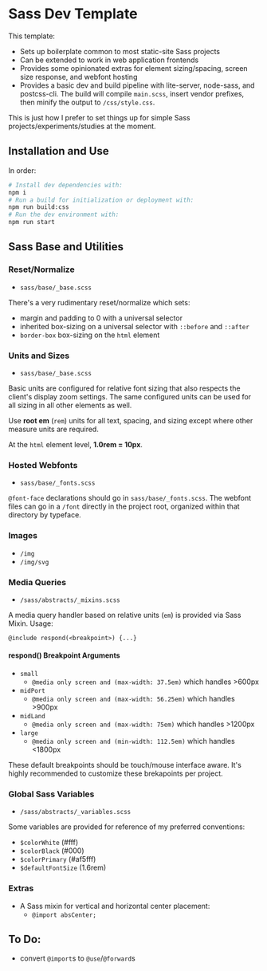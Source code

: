 # Sass Dev Template

This template:

- Sets up boilerplate common to most static-site Sass projects
- Can be extended to work in web application frontends
- Provides some opinionated extras for element sizing/spacing, screen size response, and webfont hosting
- Provides a basic dev and build pipeline with lite-server, node-sass, and postcss-cli. The build will compile `main.scss`, insert vendor prefixes, then minify the output to `/css/style.css`.

This is just how I prefer to set things up for simple Sass projects/experiments/studies at the moment.

## Installation and Use

In order:

```sh
# Install dev dependencies with:
npm i
# Run a build for initialization or deployment with:
npm run build:css
# Run the dev environment with:
npm run start
```

## Sass Base and Utilities

### Reset/Normalize

- `sass/base/_base.scss`

There's a very rudimentary reset/normalize which sets:

- margin and padding to 0 with a universal selector
- inherited box-sizing on a universal selector with `::before` and `::after`
- `border-box` box-sizing on the `html` element

### Units and Sizes

- `sass/base/_base.scss`

Basic units are configured for relative font sizing that also respects the client's display zoom settings. The same configured units can be used for all sizing in all other elements as well.

Use **root em** (`rem`) units for all text, spacing, and sizing except where other measure units are required.

At the `html` element level, **1.0rem = 10px**.

### Hosted Webfonts

- `sass/base/_fonts.scss`

`@font-face` declarations should go in `sass/base/_fonts.scss`. The webfont files can go in a `/font` directly in the project root, organized within that directory by typeface.

### Images

- `/img`
- `/img/svg`

### Media Queries

- `/sass/abstracts/_mixins.scss`

A media query handler based on relative units (`em`) is provided via Sass Mixin. Usage:

```
@include respond(<breakpoint>) {...}
```

#### respond() Breakpoint Arguments

- `small`
	- `@media only screen and (max-width: 37.5em)` which handles >600px
- `midPort`
	- `@media only screen and (max-width: 56.25em)` which handles >900px
- `midLand`
	- `@media only screen and (max-width: 75em)` which handles >1200px
- `large`
	- `@media only screen and (min-width: 112.5em)` which handles <1800px

These default breakpoints should be touch/mouse interface aware. It's highly recommended to customize these brekapoints per project.	
	
### Global Sass Variables

- `/sass/abstracts/_variables.scss`

Some variables are provided for reference of my preferred conventions:

- `$colorWhite` (#fff)
- `$colorBlack` (#000)
- `$colorPrimary` (#af5fff)
- `$defaultFontSize` (1.6rem)

### Extras

- A Sass mixin for vertical and horizontal center placement:
	- `@import absCenter;`

## To Do:

- convert `@import`s to `@use`/`@forward`s
